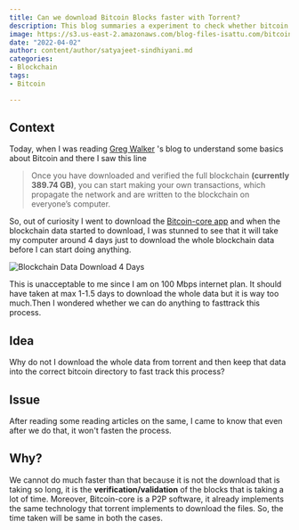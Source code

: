 ```yaml
---
title: Can we download Bitcoin Blocks faster with Torrent?
description: This blog summaries a experiment to check whether bitcoin blocks can be downloaded faster with torrent?
image: https://s3.us-east-2.amazonaws.com/blog-files-isattu.com/bitcoin-torrent.jpeg
date: "2022-04-02"
author: content/author/satyajeet-sindhiyani.md
categories:
- Blockchain
tags:
- Bitcoin

---
```


## Context

Today, when I was reading [Greg Walker](https://learnmeabitcoin.com/about) 's blog to understand some basics about Bitcoin and there I saw this line

> Once you have downloaded and verified the full blockchain **(currently 389.74 GB)**, you can start making your own transactions, which propagate the network and are written to the blockchain on everyone’s computer.

So, out of curiosity I went to download the [Bitcoin-core app](https://bitcoin.org/en/download) and when the blockchain data started to download, I was stunned to see that it will take my computer around 4 days just to download the whole blockchain data before I can start doing anything.



![Blockchain Data Download 4 Days](https://s3.us-east-2.amazonaws.com/blog-files-isattu.com/block_download_four_days.png)

This is unacceptable to me since I am on 100 Mbps internet plan. It should have taken at max 1-1.5 days to download the whole data but it is way too much.Then I wondered whether we can do anything to fasttrack this process.


## Idea

Why do not I download the whole data from torrent and then keep that data into the correct bitcoin directory to fast track this process? 


## Issue

After reading some reading articles on the same, I came to know that even after we do that, it won't fasten the process.

## Why?

We cannot do much faster than that because it is not the download that is taking so long, it is the **verification/validation** of the blocks that is taking a lot of time. Moreover, Bitcoin-core is a P2P software, it already implements the same technology that torrent implements to download the files. So, the time taken will be same in both the cases.